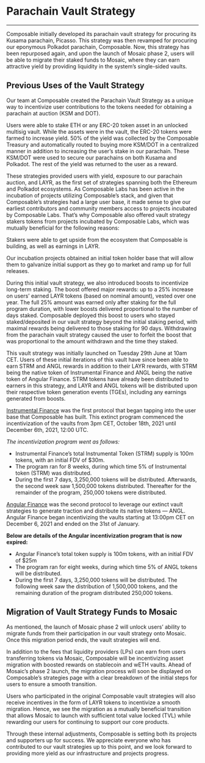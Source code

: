# Parachain Vault Strategy


---

Composable initially developed its parachain vault strategy for procuring its Kusama parachain, Picasso. This strategy was then revamped for procuring our eponymous Polkadot parachain, Composable. Now, this strategy has been repurposed again, and upon the launch of Mosaic phase 2, users will be able to migrate their staked funds to Mosaic, where they can earn attractive yield by providing liquidity in the system’s single-sided vaults.


## Previous Uses of the Vault Strategy

Our team at Composable created the Parachain Vault Strategy as a unique way to incentivize user contributions to the tokens needed for obtaining a parachain at auction (KSM and DOT). 

Users were able to stake ETH or any ERC-20 token asset in an unlocked multisig vault. While the assets were in the vault, the ERC-20 tokens were farmed to increase yield. 50% of the yield was collected by the Composable Treasury and automatically routed to buying more KSM/DOT in a centralized manner in addition to increasing the user’s stake in our parachain. These KSM/DOT were used to secure our parachains on both Kusama and Polkadot. The rest of the yield was returned to the user as a reward. 

These strategies provided users with yield, exposure to our parachain auction, and LAYR, as the first set of strategies spanning both the Ethereum and Polkadot ecosystems. As Composable Labs has been active in the incubation of projects utilizing Composable’s stack, and given that Composable’s strategies had a large user base, it made sense to give our earliest contributors and community members access to projects incubated by Composable Labs. That’s why Composable also offered vault strategy stakers tokens from projects incubated by Composable Labs, which was mutually beneficial for the following reasons:

Stakers were able to get upside from the ecosystem that Composable is building, as well as earnings in LAYR.

Our incubation projects obtained an initial token holder base that will allow them to galvanize initial support as they go to market and ramp up for full releases.

During this initial vault strategy, we also introduced boosts to incentivize long-term staking. The boost offered major rewards: up to a 25% increase on users’ earned LAYR tokens (based on nominal amount), vested over one year. The full 25% amount was earned only after staking for the full program duration, with lower boosts delivered proportional to the number of days staked. Composable deployed this boost to users who stayed staked/deposited in our vault strategy beyond the initial staking period, with maximal rewards being delivered to those staking for 90 days. Withdrawing from the parachain vault strategy caused the user to forfeit the boost that was proportional to the amount withdrawn and the time they staked. 

This vault strategy was initially launched on Tuesday 29th June at 10am CET. Users of these initial iterations of this vault have since been able to earn STRM and ANGL rewards in addition to their LAYR rewards, with STRM being the native token of Instrumental Finance and ANGL being the native token of Angular Finance. STRM tokens have already been distributed to earners in this strategy, and LAYR and ANGL tokens will be distributed upon their respective token generation events (TGEs), including any earnings generated from boosts.

[Instrumental Finance](instrumental.finance) was the first protocol that began tapping into the user base that Composable has built. This extinct program commenced the incentivization of the vaults from 3pm CET, October 18th, 2021 until December 6th, 2021, 12:00 UTC.

_The incentivization program went as follows:_



* Instrumental Finance’s total Instrumental Token (STRM) supply is 100m tokens, with an initial FDV of $30m.
* The program ran for 8 weeks, during which time 5% of Instrumental token (STRM) was distributed.
* During the first 7 days, 3,250,000 tokens will be distributed. Afterwards, the second week saw 1,500,000 tokens distributed. Thereafter for the remainder of the program, 250,000 tokens were distributed.

[Angular Finance](https://www.angular.finance/) was the second protocol to leverage our extinct vault strategies to generate traction and distribute its native tokens — ANGL. Angular Finance began incentivizing the vaults starting at 13:00pm CET on December 6, 2021 and ended on the 31st of January.

**Below are details of the Angular incentivization program that is now expired:**



* Angular Finance’s total token supply is 100m tokens, with an initial FDV of $25m
* The program ran for eight weeks, during which time 5% of ANGL tokens will be distributed.
* During the first 7 days, 3,250,000 tokens will be distributed. The following week saw the distribution of 1,500,000 tokens, and the remaining duration of the program distributed 250,000 tokens.


## Migration of Vault Strategy Funds to Mosaic

As mentioned, the launch of Mosaic phase 2 will unlock users’ ability to migrate funds from their participation in our vault strategy onto Mosaic. Once this migration period ends, the vault strategies will end.

In addition to the fees that liquidity providers (LPs) can earn from users transferring tokens via Mosaic, Composable will be incentivizing asset migration with boosted rewards on stablecoin and wETH vaults. Ahead of Mosaic’s phase 2 launch, the migration process will soon be displayed on Composable’s strategies page with a clear breakdown of the initial steps for users to ensure a smooth transition.

Users who participated in the original Composable vault strategies will also receive incentives in the form of LAYR tokens to incentivize a smooth migration. Hence, we see the migration as a mutually beneficial transition that allows Mosaic to launch with sufficient total value locked (TVL) while rewarding our users for continuing to support our core products.

Through these internal adjustments, Composable is setting both its projects and supporters up for success. We appreciate everyone who has contributed to our vault strategies up to this point, and we look forward to providing more yield as our infrastructure and projects progress.